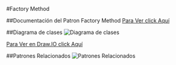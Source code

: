 #Factory Method

##Documentación del Patron Factory Method
[Para Ver click Aquí](https://drive.google.com/open?id=11eWblEkhrIZHXIZrQFwTiT7IVu3c9uRo65geAeeknU8)

##Diagrama de clases
![Diagrama de clases](https://lh3.googleusercontent.com/d/1TAnFvlKBkjZ4AAKQqAaHYR4kpM1ihFVE)

[Para Ver en Draw.IO click Aquí](https://drive.google.com/file/d/1TAnFvlKBkjZ4AAKQqAaHYR4kpM1ihFVE/view?usp=sharing)



##Patrones Relacionados
![Patrones Relacionados](https://lh3.googleusercontent.com/d/1bLmWAjnDcFHt2tNzh6WdgwohEIyhjlsp)